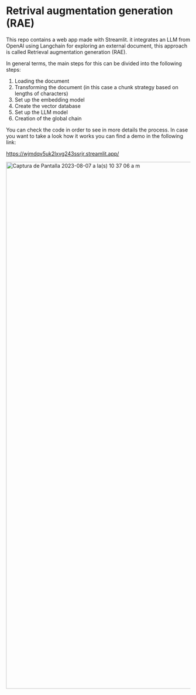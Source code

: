 # Retrival augmentation generation (RAE)

This repo contains a web app made with Streamlit. it integrates an LLM from OpenAI using Langchain for exploring an external document, this approach is called Retrieval augmentation generation (RAE).

In general terms, the main steps for this  can be divided into the following steps: 
1) Loading the document
2) Transforming the document (in this case a chunk strategy based on lengths of characters)
3) Set up the embedding model
4) Create the vector database
5) Set up the LLM model
6) Creation of the global chain

 You can check the code in order to see in more details the process. In case you want to take a look how it works you can find a demo in the following link: 

 https://wjmdqv5uk2lxvg243ssrjr.streamlit.app/


<img width="1436" alt="Captura de Pantalla 2023-08-07 a la(s) 10 37 06 a m" src="https://github.com/orlandombaa/Retrival-augmentation-generation--RAE-/assets/48104481/05f762c9-872a-4a22-bce4-9f2824a3cdc6">


